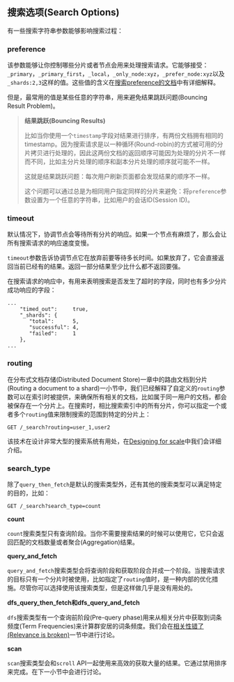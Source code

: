 ## 搜索选项(Search Options) ##

有一些搜索字符串参数能够影响搜索过程：

### preference ###

该参数能够让你控制哪些分片或者节点会用来处理搜索请求。它能够接受：`_primary`，`_primary_first`，`_local`，`_only_node:xyz`，`_prefer_node:xyz`以及`_shards:2,3`这样的值。这些值的含义在[搜索preference的文档](http://www.elasticsearch.org/guide/en/elasticsearch/reference/1.4//search-request-preference.html)中有详细解释。

但是，最常用的值是某些任意的字符串，用来避免结果跳跃问题(Bouncing Result Problem)。

> **结果跳跃(Bouncing Results)**
> 
> 比如当你使用一个`timestamp`字段对结果进行排序，有两份文档拥有相同的timestamp。因为搜索请求是以一种循环(Round-robin)的方式被可用的分片拷贝进行处理的，因此这两份文档的返回顺序可能因为处理的分片不一样而不同，比如主分片处理的顺序和副本分片处理的顺序就可能不一样。
> 
> 这就是结果跳跃问题：每次用户刷新页面都会发现结果的顺序不一样。
> 
> 这个问题可以通过总是为相同用户指定同样的分片来避免：将`preference`参数设置为一个任意的字符串，比如用户的会话ID(Session ID)。

### timeout ###

默认情况下，协调节点会等待所有分片的响应。如果一个节点有麻烦了，那么会让所有搜索请求的响应速度变慢。

`timeout`参数告诉协调节点它在放弃前要等待多长时间。如果放弃了，它会直接返回当前已经有的结果。返回一部分结果至少比什么都不返回要强。

在搜索请求的响应中，有用来表明搜索是否发生了超时的字段，同时也有多少分片成功响应的字段：

```
...
    "timed_out":     true,  
    "_shards": {
       "total":      5,
       "successful": 4,
       "failed":     1 
    },
...
```

### routing ###

在分布式文档存储(Distributed Document Store)一章中的路由文档到分片(Routing a document to a shard)一小节中，我们已经解释了自定义的`routing`参数可以在索引时被提供，来确保所有相关的文档，比如属于同一用户的文档，都会被保存在一个分片上。在搜索时，相比搜索索引中的所有分片，你可以指定一个或者多个`routing`值来限制搜索的范围到特定的分片上：

```
GET /_search?routing=user_1,user2
```

该技术在设计非常大型的搜索系统有用处，在[Designing for scale](http://www.elasticsearch.org/guide/en/elasticsearch/guide/current/scale.html)中我们会详细介绍。

### search_type ###

除了`query_then_fetch`是默认的搜索类型外，还有其他的搜索类型可以满足特定的目的，比如：

```
GET /_search?search_type=count
```

**count**

`count`搜索类型只有查询阶段。当你不需要搜索结果的时候可以使用它，它只会返回匹配的文档数量或者聚合(Aggregation)结果。

**query_and_fetch**

`query_and_fetch`搜索类型会将查询阶段和获取阶段合并成一个阶段。当搜索请求的目标只有一个分片时被使用，比如指定了`routing`值时，是一种内部的优化措施。尽管你可以选择使用该搜索类型，但是这样做几乎是没有用处的。

**dfs_query_then_fetch和dfs_query_and_fetch**

`dfs`搜索类型有一个查询前阶段(Pre-query phase)用来从相关分片中获取到词条频度(Term Frequencies)来计算群安居的词条频度。我们会在[相关性错了(Relevance is broken)](http://www.elasticsearch.org/guide/en/elasticsearch/guide/current/relevance-is-broken.html)一节中进行讨论。

**scan**

`scan`搜索类型会和`scroll` API一起使用来高效的获取大量的结果。它通过禁用排序来完成。在下一小节中会进行讨论。





